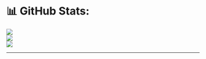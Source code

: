 # 📊 GitHub Stats:
![](https://github-readme-stats.vercel.app/api?username=Archit-Jain-Github&theme=dark&hide_border=false&include_all_commits=true&count_private=false)<br/>
![](https://github-readme-streak-stats.herokuapp.com/?user=Archit-Jain-Github&theme=dark&hide_border=false)<br/>
![](https://github-readme-stats.vercel.app/api/top-langs/?username=Archit-Jain-Github&theme=dark&hide_border=false&include_all_commits=true&count_private=false&layout=compact)

---
